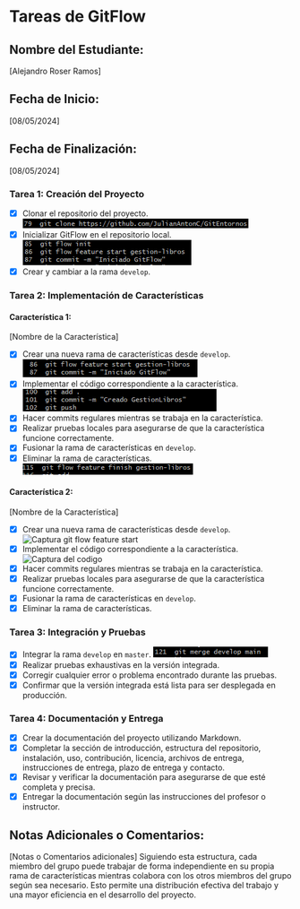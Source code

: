 
# Tareas de GitFlow
## Nombre del Estudiante:
 [Alejandro Roser Ramos] 
## Fecha de Inicio: 
[08/05/2024] 
## Fecha de Finalización: 
[08/05/2024] 
### Tarea 1: Creación del Proyecto
 - [x] Clonar el repositorio del proyecto.
 ![Captura Clone](https://github.com/JulianAntonC/GitEntornos/blob/main/imgs/1%20-%20yHAVGx6.png)
 - [x] Inicializar GitFlow en el repositorio local.
 ![Captura Git Flow](https://github.com/JulianAntonC/GitEntornos/blob/main/imgs/2%20-%20Fk5oboA.png)
 - [x]  Crear y cambiar a la rama `develop`. 
### Tarea 2: Implementación de Características 
#### Característica 1: 
[Nombre de la Característica] 
- [x] Crear una nueva rama de características desde `develop`.
![Captura git flow feature start](https://github.com/JulianAntonC/GitEntornos/blob/main/imgs/3%20-%20quEt8nB.png)
- [x]  Implementar el código correspondiente a la característica.
![Captura push clase](https://github.com/JulianAntonC/GitEntornos/blob/main/imgs/4%20-%20XPrqske.png)
- [x]  Hacer commits regulares mientras se trabaja en la característica. 
- [x] Realizar pruebas locales para asegurarse de que la característica funcione correctamente.
- [x]  Fusionar la rama de características en `develop`. 
- [x] Eliminar la rama de características. 
![Captura feature finish](https://github.com/JulianAntonC/GitEntornos/blob/main/imgs/5%20-%20y8wty6c.png)
#### Característica 2:
 [Nombre de la Característica] 
 - [x] Crear una nueva rama de características desde `develop`.
![Captura git flow feature start](https://github.com/JulianAntonC/GitEntornos/assets/148948815/bb739760-0c16-4e71-9502-e3940da77902)
 - [x] Implementar el código correspondiente a la característica.
![Captura del codigo](https://github.com/JulianAntonC/GitEntornos/assets/148948815/4860a87f-7f28-4b81-b797-825b42d6a23d)
 - [x] Hacer commits regulares mientras se trabaja en la característica.
 - [x] Realizar pruebas locales para asegurarse de que la característica funcione correctamente.
 - [x] Fusionar la rama de características en `develop`.
 - [x] Eliminar la rama de características. 
### Tarea 3: Integración y Pruebas 
- [x] Integrar la rama `develop` en `master`.
![Captura Merge](https://github.com/JulianAntonC/GitEntornos/blob/main/imgs/6%20-%2009tK3FC.png)
- [x] Realizar pruebas exhaustivas en la versión integrada. 
- [x] Corregir cualquier error o problema encontrado durante las pruebas.
- [x] Confirmar que la versión integrada está lista para ser desplegada en producción.
### Tarea 4: Documentación y Entrega 
- [x] Crear la documentación del proyecto utilizando Markdown. 
- [x] Completar la sección de introducción, estructura del repositorio, instalación, uso, contribución, licencia, archivos de entrega, instrucciones de entrega, plazo de entrega y contacto. 
- [x] Revisar y verificar la documentación para asegurarse de que esté completa y precisa.
- [x] Entregar la documentación según las instrucciones del profesor o instructor.
## Notas Adicionales o Comentarios: 
[Notas o Comentarios adicionales] Siguiendo esta estructura, cada miembro del grupo puede trabajar de forma independiente en su propia rama de características mientras colabora con los otros miembros del grupo según sea necesario. Esto permite una distribución efectiva del trabajo y una mayor eficiencia en el desarrollo del proyecto.
<!--stackedit_data:
eyJoaXN0b3J5IjpbMTAwNjYyNzQxMF19
-->
